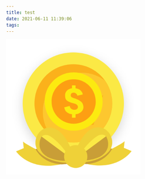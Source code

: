 ```yaml
---
title: test
date: 2021-06-11 11:39:06
tags:
---
```


![igm_activity_gold](test/igm_activity_gold.png)
